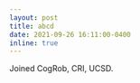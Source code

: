 ```yaml
---
layout: post
title: abcd
date: 2021-09-26 16:11:00-0400
inline: true
---
```


Joined CogRob, CRI, UCSD.